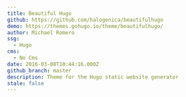 ```yaml
---
title: Beautiful Hugo
github: https://github.com/halogenica/beautifulhugo
demo: https://themes.gohugo.io/theme/beautifulhugo/
author: Michael Romero
ssg:
  - Hugo
cms:
  - No Cms
date: 2016-03-08T10:44:16.000Z
github_branch: master
description: Theme for the Hugo static website generator
stale: false
---
```

